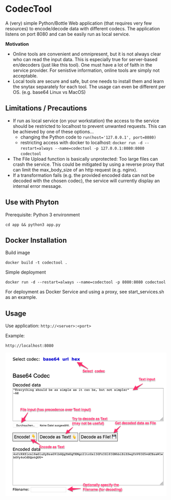 # CodecTool

A (very) simple Python/Bottle Web application (that requires very few resources) to encode/decode data with different codecs.
The application listens on port 8080 and can be easily run as local service. 

**Motivation**

- Online tools are convenient and omnipresent, but it is not always clear who can read the input data. This is especially true for server-based en/decoders (just like this tool). One must have a lot of faith in the service provider. For senistive information, online tools are simply not acceptable.
- Local tools are secure and safe, but one needs to install them and learn the snytax separately for each tool. The usage can even be different per OS. (e.g. base64 Linux vs MacOS)

## Limitations / Precautions

- If run as local service (on your workstation) the access to the service should be restricted to localhost to prevent unwanted requests. This can be achieved by one of these options...
    - changing the Python code to `run(host='127.0.0.1', port=8080)`
    - restricting access with docker to localhost: `docker run -d --restart=always --name=codectool -p 127.0.0.1:8080:8080 codectool`
- The File Upload function is basically unprotected: Too large files can crash the service. This could be mitigated by using a reverse proxy that can limit the max_body_size of an http request (e.g. nginx).
- If a transformation fails (e.g. the provided encoded data can not be decoded with the chosen codec), the service will currently display an internal error message.

## Use with Phyton

Prerequisite: Python 3 environment

    cd app && python3 app.py

## Docker Installation

Build image

    docker build -t codectool .

Simple deployment

    docker run -d --restart=always --name=codectool -p 8080:8080 codectool

For deployment as Docker Service and using a proxy, see start_services.sh as an example.

## Usage

Use application: `http://<server>:<port>`

Example:

    http://localhost:8080

![Usage Overview](images/usage.png)
